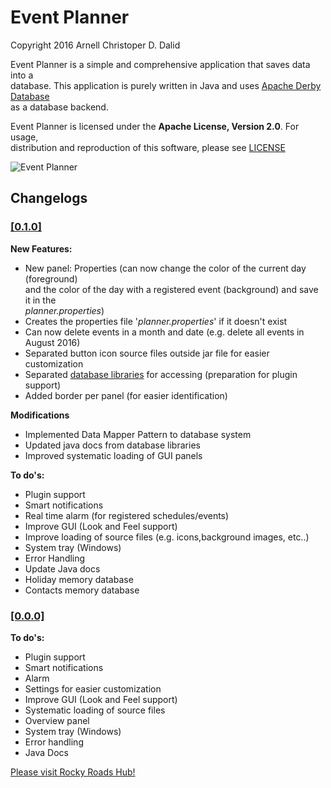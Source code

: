 # Event Planner
Copyright 2016 Arnell Christoper D. Dalid  

Event Planner is a simple and comprehensive application that saves data into a  
database. This application is purely written in Java and uses [Apache Derby Database](https://db.apache.org/derby/)  
as a database backend.  

Event Planner is licensed under the **Apache License, Version 2.0**. For usage,  
distribution and reproduction of this software, please see [LICENSE](http://www.apache.org/licenses/LICENSE-2.0)  

![Event Planner](https://s5.postimg.org/45jrtkkjr/Event_Planner.jpg)

## Changelogs

### [\[0.1.0\]](https://github.com/rockyroadshub/event-planner/releases/tag/0.1.0)  
  
**New Features:**  

- New panel: Properties (can now change the color of the current day (foreground)  
and the color of the day with a registered event (background) and save it in the  
_planner.properties_)  
- Creates the properties file '_planner.properties_' if it doesn't exist  
- Can now delete events in a month and date (e.g. delete all events in August 2016)  
- Separated button icon source files outside jar file for easier customization  
- Separated [database libraries](https://github.com/rockyroadshub/planner-core) for accessing (preparation for plugin support)  
- Added border per panel (for easier identification)  

**Modifications**  

- Implemented Data Mapper Pattern to database system  
- Updated java docs from database libraries  
- Improved systematic loading of GUI panels   

**To do's:**  

- Plugin support  
- Smart notifications  
- Real time alarm (for registered schedules/events)  
- Improve GUI (Look and Feel support)  
- Improve loading of source files (e.g. icons,background images, etc..)  
- System tray (Windows)  
- Error Handling  
- Update Java docs  
- Holiday memory database  
- Contacts memory database  


### [\[0.0.0\]](https://github.com/rockyroadshub/event-planner/releases/tag/0.0.0)  
  
**To do's:**  

- Plugin support  
- Smart notifications  
- Alarm  
- Settings for easier customization  
- Improve GUI (Look and Feel support)  
- Systematic loading of source files  
- Overview panel  
- System tray (Windows)  
- Error handling  
- Java Docs  

[Please visit Rocky Roads Hub!](https://rockyroadshub.wordpress.com)